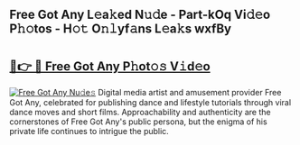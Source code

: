 ## Free Got Any L𝚎a𝚔ed N𝚞𝚍e - Part-kOq Vi𝚍𝚎o P𝚑𝚘tos - H𝚘𝚝 O𝚗𝚕yf𝚊ns L𝚎a𝚔s wxfBy

# <h2><a href="http://kf8waj.oniu.top/?m=Free+Got+Any">🔗👉 🔴 Free Got Any P𝚑ot𝚘𝚜 V𝚒d𝚎o</a></h2>

[![Free Got Any Nu𝚍e𝚜](https://i.imgur.com/0qMVB7G.gif)](http://kf8waj.oniu.top/?m=Free+Got+Any)
Digital media artist and amusement provider Free Got Any, celebrated for publishing dance and lifestyle tutorials through viral dance moves and short films. Approachability and authenticity are the cornerstones of Free Got Any's public persona, but the enigma of his private life continues to intrigue the public.  
